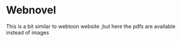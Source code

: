 # Webnovel
This is a bit similar to webtoon website ,but here the pdfs are available instead of images

